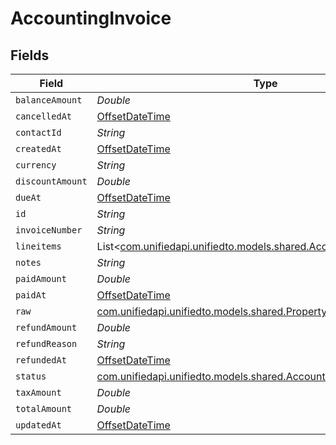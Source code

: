 # AccountingInvoice


## Fields

| Field                                                                                                                      | Type                                                                                                                       | Required                                                                                                                   | Description                                                                                                                |
| -------------------------------------------------------------------------------------------------------------------------- | -------------------------------------------------------------------------------------------------------------------------- | -------------------------------------------------------------------------------------------------------------------------- | -------------------------------------------------------------------------------------------------------------------------- |
| `balanceAmount`                                                                                                            | *Double*                                                                                                                   | :heavy_minus_sign:                                                                                                         | N/A                                                                                                                        |
| `cancelledAt`                                                                                                              | [OffsetDateTime](https://docs.oracle.com/javase/8/docs/api/java/time/OffsetDateTime.html)                                  | :heavy_minus_sign:                                                                                                         | N/A                                                                                                                        |
| `contactId`                                                                                                                | *String*                                                                                                                   | :heavy_minus_sign:                                                                                                         | N/A                                                                                                                        |
| `createdAt`                                                                                                                | [OffsetDateTime](https://docs.oracle.com/javase/8/docs/api/java/time/OffsetDateTime.html)                                  | :heavy_minus_sign:                                                                                                         | N/A                                                                                                                        |
| `currency`                                                                                                                 | *String*                                                                                                                   | :heavy_minus_sign:                                                                                                         | N/A                                                                                                                        |
| `discountAmount`                                                                                                           | *Double*                                                                                                                   | :heavy_minus_sign:                                                                                                         | N/A                                                                                                                        |
| `dueAt`                                                                                                                    | [OffsetDateTime](https://docs.oracle.com/javase/8/docs/api/java/time/OffsetDateTime.html)                                  | :heavy_minus_sign:                                                                                                         | N/A                                                                                                                        |
| `id`                                                                                                                       | *String*                                                                                                                   | :heavy_minus_sign:                                                                                                         | N/A                                                                                                                        |
| `invoiceNumber`                                                                                                            | *String*                                                                                                                   | :heavy_minus_sign:                                                                                                         | N/A                                                                                                                        |
| `lineitems`                                                                                                                | List<[com.unifiedapi.unifiedto.models.shared.AccountingLineitem](../../models/shared/AccountingLineitem.md)>               | :heavy_minus_sign:                                                                                                         | N/A                                                                                                                        |
| `notes`                                                                                                                    | *String*                                                                                                                   | :heavy_minus_sign:                                                                                                         | N/A                                                                                                                        |
| `paidAmount`                                                                                                               | *Double*                                                                                                                   | :heavy_minus_sign:                                                                                                         | N/A                                                                                                                        |
| `paidAt`                                                                                                                   | [OffsetDateTime](https://docs.oracle.com/javase/8/docs/api/java/time/OffsetDateTime.html)                                  | :heavy_minus_sign:                                                                                                         | N/A                                                                                                                        |
| `raw`                                                                                                                      | [com.unifiedapi.unifiedto.models.shared.PropertyAccountingInvoiceRaw](../../models/shared/PropertyAccountingInvoiceRaw.md) | :heavy_minus_sign:                                                                                                         | N/A                                                                                                                        |
| `refundAmount`                                                                                                             | *Double*                                                                                                                   | :heavy_minus_sign:                                                                                                         | N/A                                                                                                                        |
| `refundReason`                                                                                                             | *String*                                                                                                                   | :heavy_minus_sign:                                                                                                         | N/A                                                                                                                        |
| `refundedAt`                                                                                                               | [OffsetDateTime](https://docs.oracle.com/javase/8/docs/api/java/time/OffsetDateTime.html)                                  | :heavy_minus_sign:                                                                                                         | N/A                                                                                                                        |
| `status`                                                                                                                   | [com.unifiedapi.unifiedto.models.shared.AccountingInvoiceStatus](../../models/shared/AccountingInvoiceStatus.md)           | :heavy_minus_sign:                                                                                                         | N/A                                                                                                                        |
| `taxAmount`                                                                                                                | *Double*                                                                                                                   | :heavy_minus_sign:                                                                                                         | N/A                                                                                                                        |
| `totalAmount`                                                                                                              | *Double*                                                                                                                   | :heavy_minus_sign:                                                                                                         | N/A                                                                                                                        |
| `updatedAt`                                                                                                                | [OffsetDateTime](https://docs.oracle.com/javase/8/docs/api/java/time/OffsetDateTime.html)                                  | :heavy_minus_sign:                                                                                                         | N/A                                                                                                                        |